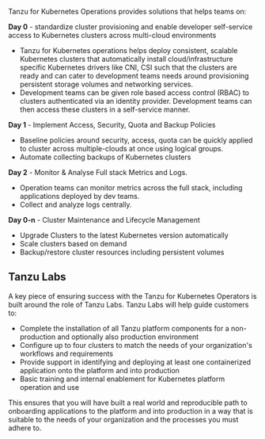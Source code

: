 Tanzu for Kubernetes Operations provides solutions that helps teams on:

**Day 0** - standardize cluster provisioning and enable developer self-service access to Kubernetes clusters across multi-cloud environments

- Tanzu for Kubernetes operations helps deploy consistent, scalable Kubernetes clusters that automatically install cloud/infrastructure specific Kubernetes drivers like CNI, CSI such that the clusters are ready and can cater to development teams needs around provisioning persistent storage volumes and networking services.
- Development teams can be given role based access control (RBAC) to clusters authenticated via an identity provider. Development teams can then access these clusters in a self-service manner.

**Day 1** - Implement Access, Security, Quota and Backup Policies

- Baseline policies around security, access, quota can be quickly applied to cluster across multiple-clouds at once using logical groups.
- Automate collecting backups of Kubernetes clusters

**Day 2** - Monitor & Analyse Full stack Metrics and Logs.

- Operation teams can monitor metrics across the full stack, including applications deployed by dev teams.
- Collect and analyze logs centrally.

**Day 0-n** - Cluster Maintenance and Lifecycle Management

- Upgrade Clusters to the latest Kubernetes version automatically
- Scale clusters based on demand
- Backup/restore cluster resources including persistent volumes

## Tanzu Labs

A key piece of ensuring success with the Tanzu for Kubernetes Operators is built around the role of Tanzu Labs. Tanzu Labs will help guide customers to:

- Complete the installation of all Tanzu platform components for a non-production and optionally also production environment
- Configure up to four clusters to match the needs of your organization's workflows and requirements
- Provide support in identifying and deploying at least one containerized application onto the platform and into production
- Basic training and internal enablement for Kubernetes platform operation and use

This ensures that you will have built a real world and reproducible path to onboarding applications to the platform and into production in a way that is suitable to the needs of your organization and the processes you must adhere to.
